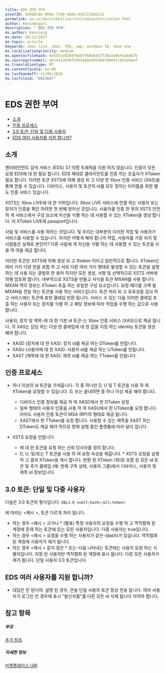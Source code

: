 ```yaml
---
title: EDS 권한 부여
assetID: bd0bdc8e-084a-7140-98da-6d3721bda112
permalink: en-us/docs/xboxlive/rest/edsauthorization.html
author: KevinAsgari
description: " EDS 권한 부여"
ms.author: kevinasg
ms.date: 10/12/2017
ms.topic: article
keywords: xbox live, xbox, 게임, uwp, windows 10, xbox one
ms.localizationpriority: medium
ms.openlocfilehash: 6e3d7ac0204f9a87f60e6437738aae66f4a6d67b
ms.sourcegitcommit: e814a13978f33654d8e995584f4b047cb53e0aef
ms.translationtype: MT
ms.contentlocale: ko-KR
ms.lasthandoff: 11/06/2018
ms.locfileid: "6023647"
---
```

# <a name="eds-authorization"></a>EDS 권한 부여
 
  * [소개](#ID4EN)
  * [인증 프로세스](#ID4EFB)
  * [3.0 토큰: 단일 및 다중 사용자](#ID4EEC)
  * [EDS 여러 사용자를 지원 합니까?](#ID4EYC)
 
<a id="ID4EN"></a>

 
## <a name="introduction"></a>소개
 
엔터테인먼트 검색 서비스 (EDS) 3.1 익명 트래픽을 지원 하지 않습니다. 인증이 모든 요청 EDS에 대 한 필요 합니다. EDS 제대로 클라이언트를 인증 하는 호출자가 XToken 필요 합니다. 이러한 토큰 XSTS에 의해 생성 되 고 다양 한 Xbox 인증 서비스 (XAS)을 통해 얻을 수 있습니다. 디바이스, 사용자 및 토큰의 id를 모두 정의는 타이틀을 위한 별도 인증 서비스 있습니다.
 
XSTS는 Xbox LIVE에 대 한 키퍼입니다. Xbox LIVE 서비스에 연결 하는 사용자 또는 장치가 인증을 확인 하려면 첫 번째 방어선 것입니다. 사용자를 인증 한 후의 XSTS 안전 하 게 서비스에서 구성 요소에 자신을 식별 하는 데 사용할 수 있는 XToken을 생성 합니다. 이 XToken LIVE에 passport입니다.
 
사람 및 서비스를 사용 하려는 것입니다. 및 우리는 대부분의 이러한 작업 및 사용자가 서비스를 사용할 수 있습니다. 하지만 어떻게 해야 합니까 작업, 사용자를 가장 되지 및 사람들은 실제로 본인이? 다른 사람에 게 자신을 식별 하는 데 사용할 수 있는 토큰을 사용 하 여을 제공 합니다.
 
이러한 토큰은 XSTS에 의해 생성 되 고 Xtoken 이라고 일반적으로 합니다. XToken는 여러 가지 다양 한을 포함 하 고 서로 다른 여러 가지 형태로 발생할 수 있는 토큰을 설명 하는 데 사용 되는 광범위 한 용어 하지만 모든 생성, 서명 및 선택적으로 XSTS 서버에 의해 암호화 합니다. 내부적으로 XSTS을 만들고 서식을 토큰 MXAN를 사용 합니다. MXAN 적이 정보는 XToken 추출 하는 유일한 구성 요소입니다. 요청 헤더를 크랙 될 MXAN을 전달 하는 토큰을 사용 하는 서비스입니다. 토큰 처리 되 고 유효성을 검사 하 고 서비스에는 토큰에 표현 클레임 반환 됩니다. 서비스 수 있는 다음 이러한 클레임 호출 하는 사용자 또는 장치를 식별 하 고 해당 정보에 따라 작업을 수행 하는 값으로 사용 합니다.
 
사용자, 장치 및 제목-에 대 한 기본 id 토큰-는 Xbox 인증 서비스 (XAS)으로 제공 됩니다. 각 XAS는 담당 하는 다양 한 클레임에 대 한 값을 지정 하는 identity 토큰을 생성 해야 합니다.
 
   * XASD (장치에 대 한 XAS): 장치 id를 제공 하는 DToken를 만듭니다.
   * XASU (사용자에 대 한 XAS): 사용자 id를 제공 하는 UToken를 만듭니다.
   * XAST (제목에 대 한 XAS): 제목 id를 제공 하는 TToken를 만듭니다.
   
<a id="ID4EFB"></a>

 
## <a name="authorization-process"></a>인증 프로세스
 
   * 하나 이상의 id 토큰을 가져옵니다. 각 중 하나만 D, U 및 T 토큰을 사용 하 여 XToken을 요청할 수 있습니다. D, 또는 끝내려면 중 하나 이상 제공 해야 합니다. 
     * 디바이스 인증 정보를 제공 하 여 XASD에서 한 DToken 요청
     * 일부 형태의 사용자 인증을 사용 하 여 XASU에서 한 UToken를 요청 합니다. 아마도 사용자 인증 토큰이 MSA (RP)의 형태로 제공 됩니다.
     * XAST에서 한 TToken를 요청 합니다. 사용할 수 있는 제목을 XAST 하는 DToken도 제공 해야 하므로 현재 실행 중인 플랫폼에 따라 달라 집니다.
  
   * XSTS 요청을 만듭니다.
 
     * 에 대 한 토큰을 요청 하는 신뢰 당사자를 정의 합니다.
     * D, U, 및/또는 T 토큰을 사용 하 여 요청 속성을 채웁니다.
    * XSTS 요청을 실행 하 고 결과 XToken을 캐시 합니다. 반환 된 XToken (최대) 포함 된 모든 id 토큰 및 추가 클레임 (예: 현재 구독 상태, 사용자 그룹)에서 디바이스, 사용자 및 제목 id 정보입니다.
   
<a id="ID4EEC"></a>

 
## <a name="30-tokens-multiuser-vs-single-user"></a>3.0 토큰: 단일 및 다중 사용자
 
다음은 3.0 토큰의 형식입니다. `XBL3.0 x=&lt;hash>;&lt;token>`
 
에 따라는 &lt;해시 >, 토큰 다르게 처리 됩니다.
 
   * 하는 경우 &lt;해시 > 크거나 * (별표) 특정 사용자의 요청을 수행 하 고 역직렬화 된 계정에 존재 하는 토큰에 있는 모든 사용자입니다. 다중 사용자는 true입니다.
   * 하는 경우 &lt;해시 > 요청을 수행 하는 사용자가 같은-(dash)가 있습니다. 역직렬화 된 계정에 사용자가 제거 됩니다.
   * 하는 경우 &lt;해시 > 같지 않은 * 또는-다음 나타내는 토큰에는 사용자 요청 하는 식별자입니다. 지정 된 사용자만 역직렬화 된 계정에 표시 됩니다. 다른 모든 사용자가 제거 됩니다. 단일 사용자 3.0 토큰입니다.
   
<a id="ID4EYC"></a>

 
## <a name="does-eds-support-multi-users"></a>EDS 여러 사용자를 지원 합니까?
 * 대답은 안 된다야. 설명 된 경우, 콘솔 단일 사용자 토큰 항상 전송 됩니다. 여러 사용자가 로그인 인 경우에 표시 "발신자를"를 다른 모든 id 삭제 됩니다 이어야 합니다.
  
<a id="ID4E6C"></a>

 
## <a name="see-also"></a>참고 항목
 
<a id="ID4EBD"></a>

 
##### <a name="parent"></a>부모  

[추가 참조](atoc-xboxlivews-reference-additional.md)

  
<a id="ID4END"></a>

 
##### <a name="further-information"></a>자세한 정보 

[마켓플레이스 URI](../uri/marketplace/atoc-reference-marketplace.md)

   